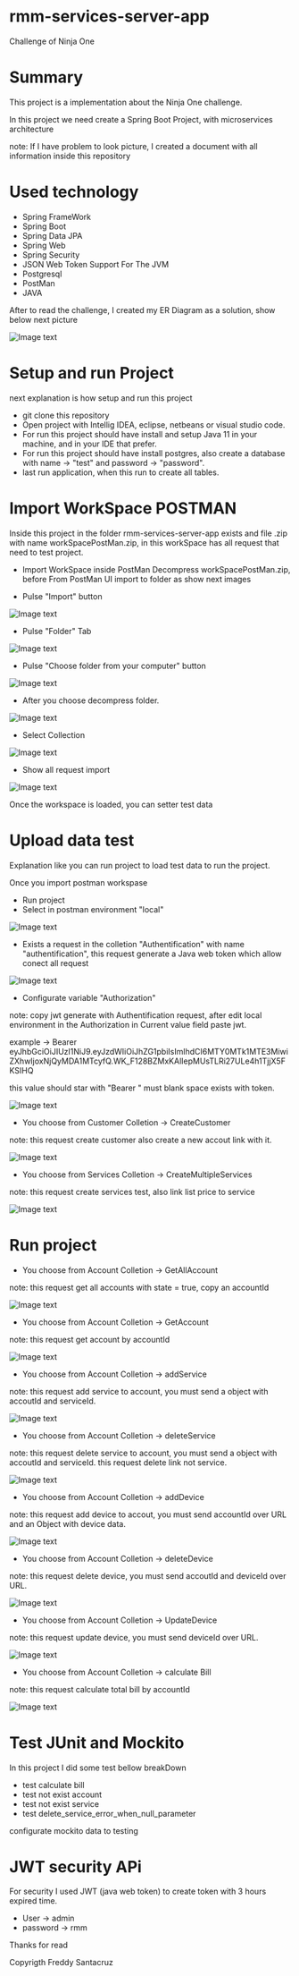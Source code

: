 # rmm-services-server-app
Challenge of Ninja One

# Summary

This project is a implementation about the Ninja One challenge.

In this project we need create a Spring Boot Project, with microservices architecture 

note: If I have problem to look picture, I created a document with all information inside this repository 

# Used technology

* Spring FrameWork 
* Spring Boot
* Spring Data JPA
* Spring Web 
* Spring Security
* JSON Web Token Support For The JVM
* Postgresql  
* PostMan
* JAVA

After to read the challenge, I created my ER Diagram as a solution, show below next picture

![Image text](https://github.com/santacruzfreddy/rmm-services-server-app/blob/master/images/diagramRmm.png)

# Setup and run Project
next explanation is how setup and run this project
* git clone this repository
* Open project with Intellig IDEA, eclipse, netbeans or visual studio code.
* For run this project should have install and setup Java 11 in your machine, and in your IDE that prefer.
* For run this project should have install postgres, also create a database with name -> "test" and password -> "password".
* last run application, when this run to create all tables.

# Import WorkSpace POSTMAN
Inside this project in the folder rmm-services-server-app exists and file .zip with name workSpacePostMan.zip, in this workSpace 
has all request that need to test project.

* Import WorkSpace inside PostMan
Decompress workSpacePostMan.zip, before From PostMan UI import to folder as show next images

* Pulse "Import" button

![Image text](https://github.com/santacruzfreddy/rmm-services-server-app/blob/master/images/pulseImport.png)

* Pulse "Folder" Tab

![Image text](https://github.com/santacruzfreddy/rmm-services-server-app/blob/master/images/pulseTabFolder.png)

* Pulse "Choose folder from your computer" button

![Image text](https://github.com/santacruzfreddy/rmm-services-server-app/blob/master/images/pulseChoose.png)

* After you choose decompress folder.

![Image text](https://github.com/santacruzfreddy/rmm-services-server-app/blob/master/images/selectFolder.png)

* Select Collection

![Image text](https://github.com/santacruzfreddy/rmm-services-server-app/blob/master/images/selectCollections.png)

* Show all request import

![Image text](https://github.com/santacruzfreddy/rmm-services-server-app/blob/master/images/importColletion.png)

Once the workspace is loaded, you can setter test data

# Upload data test

Explanation like you can run project to load test data  to run the project.

Once you import postman workspase
* Run project 
* Select in postman environment "local"

![Image text](https://github.com/santacruzfreddy/rmm-services-server-app/blob/master/images/selectEnvironment.png)

* Exists a request in the colletion "Authentification" with name "authentification", this request generate a Java web token which allow conect all request 

![Image text](https://github.com/santacruzfreddy/rmm-services-server-app/blob/master/images/requestAuth.png)

* Configurate variable "Authorization"

 note: copy jwt generate with Authentification request, after edit local environment in the Authorization in Current value field paste jwt.

example -> Bearer eyJhbGciOiJIUzI1NiJ9.eyJzdWIiOiJhZG1pbiIsImlhdCI6MTY0MTk1MTE3MiwiZXhwIjoxNjQyMDA1MTcyfQ.WK_F128BZMxKAlIepMUsTLRi27ULe4h1TjjX5FKSIHQ
  
  this value should star with "Bearer " must blank space exists with token.  
  
 ![Image text](https://github.com/santacruzfreddy/rmm-services-server-app/blob/master/images/configurationEnvironment.png)
 
 * You choose from Customer Colletion -> CreateCustomer 

note: this request create customer also create a new accout link with it.
 
 ![Image text](https://github.com/santacruzfreddy/rmm-services-server-app/blob/master/images/createCustomer.png)
 
 * You choose from Services Colletion -> CreateMultipleServices
 
 note: this request create services test, also link list price to service
 
 ![Image text](https://github.com/santacruzfreddy/rmm-services-server-app/blob/master/images/pulseImport.png)
 
 
 # Run project
 
 * You choose from Account Colletion -> GetAllAccount

note: this request get all accounts with state = true, copy an accountId 
 
 ![Image text](https://github.com/santacruzfreddy/rmm-services-server-app/blob/master/images/getAllAccount.png)
 
 * You choose from Account Colletion -> GetAccount

note: this request get account by accountId 
 
 ![Image text](https://github.com/santacruzfreddy/rmm-services-server-app/blob/master/images/getAccount.png)
 
 * You choose from Account Colletion -> addService

note: this request add service to account, you must send a object with accoutId and serviceId.
 
 ![Image text](https://github.com/santacruzfreddy/rmm-services-server-app/blob/master/images/addService.png)
 
 * You choose from Account Colletion -> deleteService

note: this request delete service to account, you must send a object with accoutId and serviceId. this request delete link not service.
 
 ![Image text](https://github.com/santacruzfreddy/rmm-services-server-app/blob/master/images/deleteService.png)
 
 * You choose from Account Colletion -> addDevice

note: this request add device to accout, you must send accountId over URL and an Object with device data.
 
 ![Image text](https://github.com/santacruzfreddy/rmm-services-server-app/blob/master/images/getAllAccount.png)
 
 * You choose from Account Colletion -> deleteDevice

note: this request delete device, you must send accoutId and deviceId over URL.
 
 ![Image text](https://github.com/santacruzfreddy/rmm-services-server-app/blob/master/images/deleteDevice.png)
 
 * You choose from Account Colletion -> UpdateDevice
 
 note: this request update device, you must send deviceId over URL.
 
 ![Image text](https://github.com/santacruzfreddy/rmm-services-server-app/blob/master/images/updateDevice.png)
 
 * You choose from Account Colletion -> calculate Bill
 
 note: this request calculate total bill by accountId
 
 ![Image text](https://github.com/santacruzfreddy/rmm-services-server-app/blob/master/images/getAllAccount.png)
 
 # Test JUnit and Mockito
 
 In this project I did some test bellow breakDown
 
 * test calculate bill
 * test not exist account
 * test not exist service
 * test delete_service_error_when_null_parameter

configurate mockito data to testing

# JWT security APi

For security  I used JWT (java web token) to create token with 3 hours expired time.

* User -> admin 
* password -> rmm


Thanks for read 


Copyrigth Freddy Santacruz
 
 
 
 
 
 
 
 


 

  
  
